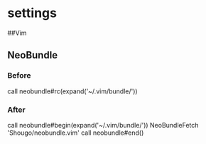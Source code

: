 # settings

##Vim
## NeoBundle
### Before ###
call neobundle#rc(expand('~/.vim/bundle/'))

### After ###
call neobundle#begin(expand('~/.vim/bundle/'))
NeoBundleFetch 'Shougo/neobundle.vim'
call neobundle#end()
